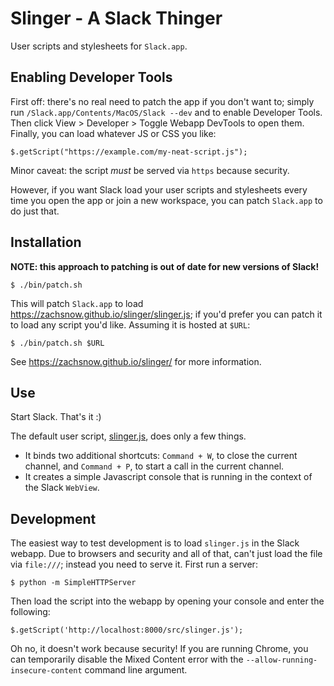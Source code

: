 Slinger - A Slack Thinger
=========================

User scripts and stylesheets for `Slack.app`.

## Enabling Developer Tools

First off: there's no real need to patch the app if you don't want to; simply
run `/Slack.app/Contents/MacOS/Slack --dev` and to enable Developer Tools. Then
click View > Developer > Toggle Webapp DevTools to open them. Finally, you can
load whatever JS or CSS you like:

    $.getScript("https://example.com/my-neat-script.js");

Minor caveat: the script *must* be served via `https` because security.

However, if you want Slack load your user scripts and stylesheets every time you
open the app or join a new workspace, you can patch `Slack.app` to do just that.

## Installation

**NOTE: this approach to patching is out of date for new versions of Slack!**

    $ ./bin/patch.sh

This will patch `Slack.app` to load <https://zachsnow.github.io/slinger/slinger.js>;
if you'd prefer you can patch it to load any script you'd like. Assuming it is hosted
at `$URL`:

    $ ./bin/patch.sh $URL

See <https://zachsnow.github.io/slinger/> for more information.

## Use

Start Slack. That's it :)

The default user script, [slinger.js](https://zachsnow.github.io/slinger/slinger.js),
does only a few things.

* It binds two additional shortcuts: `Command + W`, to close the current channel,
  and `Command + P`, to start a call in the current channel.
* It creates a simple Javascript console that is running in the context of the Slack
  `WebView`.

## Development

The easiest way to test development is to load `slinger.js` in the Slack
webapp. Due to browsers and security and all of that, can't just
load the file via `file:///`; instead you need to serve it. First run a server:

    $ python -m SimpleHTTPServer
    
Then load the script into the webapp by opening your console and enter the following:

    $.getScript('http://localhost:8000/src/slinger.js');

Oh no, it doesn't work because security! If you are running Chrome, you
can temporarily disable the Mixed Content error with the `--allow-running-insecure-content`
command line argument.

